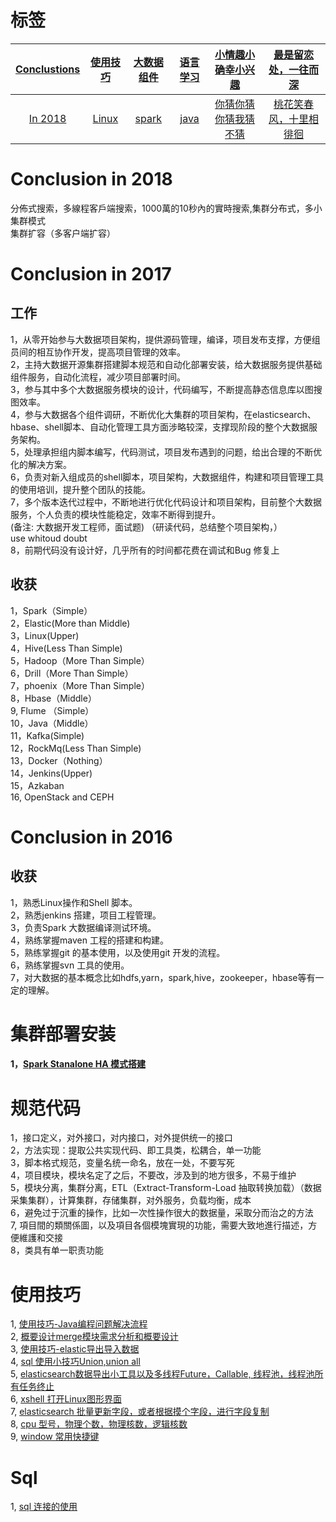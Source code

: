 # 标签
|<a href="">Conclustions</a>|<a href="">使用技巧</a> | <a href="">大数据组件</a> | <a href="">语言学习</a> | <a href="">小情趣小确幸小兴趣</a> | <a href="">最是留恋处，一往而深</a> |  
|:------------:|:----------:|:---------:|:----------:|:----------:|:----------:|  
|<a href="">In 2018</a>|<a href="">Linux</a>| <a href="">spark</a>|<a href="">java</a>|<a href="">你猜你猜你猜我猜不猜</a>|<a href="">桃花笑春风，十里相徘徊</a> |  


# Conclusion in 2018 
分佈式搜索，多線程客戶端搜索，1000萬的10秒內的實時搜索,集群分布式，多小集群模式  
集群扩容（多客户端扩容）
 
# Conclusion in 2017
## 工作
1，从零开始参与大数据项目架构，提供源码管理，编译，项目发布支撑，方便组员间的相互协作开发，提高项目管理的效率。  
2，主持大数据开源集群搭建脚本规范和自动化部署安装，给大数据服务提供基础组件服务，自动化流程，减少项目部署时间。  
3，参与其中多个大数据服务模块的设计，代码编写，不断提高静态信息库以图搜图效率。  
4，参与大数据各个组件调研，不断优化大集群的项目架构，在elasticsearch、hbase、shell脚本、自动化管理工具方面涉略较深，支撑现阶段的整个大数据服务架构。  
5，处理承担组内脚本编写，代码测试，项目发布遇到的问题，给出合理的不断优化的解决方案。  
6，负责对新入组成员的shell脚本，项目架构，大数据组件，构建和项目管理工具的使用培训，提升整个团队的技能。  
7，多个版本迭代过程中，不断地进行优化代码设计和项目架构，目前整个大数据服务，个人负责的模块性能稳定，效率不断得到提升。  
(备注: 大数据开发工程师，面试题)
（研读代码，总结整个项目架构，）  
use whitoud doubt  
8，前期代码没有设计好，几乎所有的时间都花费在调试和Bug 修复上
## 收获
1，Spark（Simple）  
2，Elastic(More than Middle)  
3，Linux(Upper)   
4，Hive(Less Than Simple)  
5，Hadoop（More Than Simple）  
6，Drill（More Than Simple）  
7，phoenix（More Than Simple）  
8，Hbase（Middle）  
9, Flume （Simple）  
10，Java（Middle）  
11，Kafka(Simple)   
12，RockMq(Less Than Simple)  
13，Docker（Nothing）  
14，Jenkins(Upper)  
15，Azkaban  
16, OpenStack and CEPH 


# Conclusion in 2016
## 收获
1，熟悉Linux操作和Shell 脚本。  
2，熟悉jenkins 搭建，项目工程管理。  
3，负责Spark 大数据编译测试环境。  
4，熟练掌握maven 工程的搭建和构建。    
5，熟练掌握git 的基本使用，以及使用git 开发的流程。  
6，熟练掌握svn 工具的使用。  
7，对大数据的基本概念比如hdfs,yarn，spark,hive，zookeeper，hbase等有一定的理解。  


# 集群部署安装
#### 1，[Spark Stanalone HA 模式搭建](AADocs/bigdata-docs/compute-components-docs/sparkbasic-docs/standalone.md)


# 规范代码
1，接口定义，对外接口，对内接口，对外提供统一的接口    
2，方法实现：提取公共实现代码、即工具类，松耦合，单一功能  
3，脚本格式规范，变量名统一命名，放在一处，不要写死  
4，项目模块，模块名定了之后，不要改，涉及到的地方很多，不易于维护  
5，模块分离，集群分离，ETL（Extract-Transform-Load 抽取转换加载）（数据采集集群），计算集群，存储集群，对外服务，负载均衡，成本  
6，避免过于沉重的操作，比如一次性操作很大的数据量，采取分而治之的方法  
7, 項目間的類關係圖，以及項目各個模塊實現的功能，需要大致地進行描述，方便維護和交接  
8，类具有单一职责功能  


# 使用技巧
1, [使用技巧-Java编程问题解决流程](AADocs/skill-docs/skill-howtosolvejavaprogrammingbug.md)  
2, [概要设计merge模块需求分析和概要设计](AADocs/skill-docs/skill-Outlinedesign.md)   
3, [使用技巧-elastic导出导入数据](AADocs/skill-docs/skill-elastic-data-import-and-export.md)  
4, [sql 使用小技巧Union,union all](AADocs/skill-docs/skil-mysql-use.md)  
5, [elasticsearch数据导出小工具以及多线程Future，Callable, 线程池，线程池所有任务终止](AADocs/bigdata-docs/search-engine-docs/elscticsearch-docs/elstic-export-demo-tool.md)  
6, [xshell 打开Linux图形界面](AADocs/skill-docs/shell-xshell.md)  
7, [elasticsearch 批量更新字段，或者根据摸个字段，进行字段复制](AADocs/bigdata-docs/search-engine-docs/elscticsearch-docs/elastic-update-Query-butch.md)  
8, [cpu 型号，物理个数，物理核数，逻辑核数](Linux-cpu-info-demo.md)  
9, [window 常用快捷键](AADocs/skill-docs/window-keyword.md)  

# Sql 
1, [sql 连接的使用](AADocs/skill-docs/skill-mysql-relations.md)


